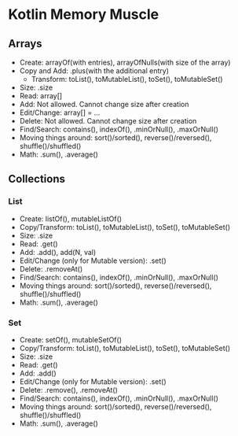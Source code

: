 # Kotlin Memory Muscle

## Arrays
- Create: arrayOf(with entries), arrayOfNulls(with size of the array)
- Copy and Add: .plus(with the additional entry)
  + Transform: toList(), toMutableList(), toSet(), toMutableSet()
- Size: .size
- Read: array[]
- Add: Not allowed. Cannot change size after creation
- Edit/Change: array[] = ...
- Delete: Not allowed. Cannot change size after creation
- Find/Search: contains(), indexOf(), .minOrNull(), .maxOrNull()
- Moving things around: sort()/sorted(), reverse()/reversed(), shuffle()/shuffled()
- Math: .sum(), .average()


## Collections

### List
- Create: listOf(), mutableListOf()
- Copy/Transform: toList(), toMutableList(), toSet(), toMutableSet()
- Size: .size
- Read: .get()
- Add: .add(), add(N, val)
- Edit/Change (only for Mutable version): .set()
- Delete: .removeAt()
- Find/Search: contains(), indexOf(), .minOrNull(), .maxOrNull()
- Moving things around: sort()/sorted(), reverse()/reversed(), shuffle()/shuffled()
- Math: .sum(), .average()

### Set
- Create: setOf(), mutableSetOf()
- Copy/Transform: toList(), toMutableList(), toSet(), toMutableSet()
- Size: .size
- Read: .get()
- Add: .add()
- Edit/Change (only for Mutable version): .set()
- Delete: .remove(), .removeAt()
- Find/Search: contains(), indexOf(), .minOrNull(), .maxOrNull()
- Moving things around: sort()/sorted(), reverse()/reversed(), shuffle()/shuffled()
- Math: .sum(), .average()

